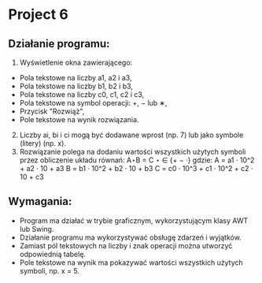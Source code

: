 # Project 6

## Działanie programu:
1. Wyświetlenie okna zawierającego:
  - Pola tekstowe na liczby a1, a2 i a3,
  - Pola tekstowe na liczby b1, b2 i b3,
  - Pola tekstowe na liczby c0, c1, c2 i c3,
  - Pola tekstowe na symbol operacji: +, − lub ∗,
  - Przycisk "Rozwiąż",
  - Pole tekstowe na wynik rozwiązania.
2. Liczby ai, bi i ci mogą być dodawane wprost (np. 7) lub jako symbole (litery) (np. x).
3. Rozwiązanie polega na dodaniu wartości wszystkich użytych symboli przez obliczenie układu równań:
   A⋆B = C ⋆ ∈ {+ − ·}
   gdzie:
   A = a1 · 10^2 + a2 · 10 + a3
   B = b1 · 10^2 + b2 · 10 + b3
   C = c0 · 10^3 + c1 · 10^2 + c2 · 10 + c3

## Wymagania:
- Program ma działać w trybie graficznym, wykorzystującym klasy AWT lub Swing.
- Działanie programu ma wykorzystywać obsługę zdarzeń i wyjątków.
- Zamiast pól tekstowych na liczby i znak operacji można utworzyć odpowiednią tabelę.
- Pole tekstowe na wynik ma pokazywać wartości wszystkich użytych symboli, np. x = 5.
